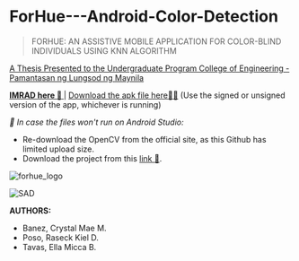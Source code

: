 # ForHue---Android-Color-Detection
> FORHUE: AN ASSISTIVE MOBILE APPLICATION FOR COLOR-BLIND INDIVIDUALS USING KNN ALGORITHM

[A Thesis Presented to the Undergraduate Program College of Engineering - Pamantasan ng Lungsod ng Maynila](https://drive.google.com/file/d/1WpQMIpsNZlyxZs05NvLLL1CE_Y2BCx9k/view?usp=sharing)

**[IMRAD here :page_facing_up: ](https://docs.google.com/document/d/1vqARdI6yBQZBATjex6GcxX5BubQZ3lc1/edit?usp=sharing&ouid=106402784497293863565&rtpof=true&sd=true)**
|
[Download the apk file here:iphone::iphone:](https://drive.google.com/drive/folders/1gvPbd9orOIMaHMvZNGTHo2v3TR0eY5de?usp=sharing) (Use the signed or unsigned version of the app, whichever is running)

_:pushpin: In case the files won't run on Android Studio:_
- Re-download the OpenCV from the official site, as this Github has limited upload size.
- Download the project from this [link :file_folder:](https://drive.google.com/file/d/1f2DJxkod-ZIQ9bh5R_NlbtUzAqkCv1Nx/view?usp=sharing).
  
![forhue_logo](https://github.com/rskl1999/ForHue---Android-Color-Detection/assets/127722354/127752c2-288c-4f55-a475-369442724d02)

![SAD](https://github.com/rskl1999/ForHue---Android-Color-Detection/assets/127722354/e7923350-648f-419d-af58-59cc9b4b5a08)

**AUTHORS:**
- Banez, Crystal Mae M.
- Poso, Raseck Kiel D.
- Tavas, Ella Micca B.
